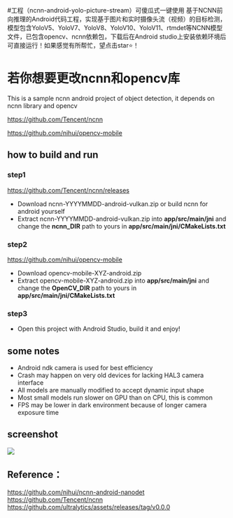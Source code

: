 #工程（ncnn-android-yolo-picture-stream）可傻瓜式一键使用
基于NCNN前向推理的Android代码工程，实现基于图片和实时摄像头流（视频）的目标检测，模型包含YoloV5、YoloV7、YoloV8、YoloV10、YoloV11、rtmdet等NCNN模型文件，已包含opencv、ncnn依赖包，下载后在Android studio上安装依赖环境后可直接运行！如果感觉有所帮忙，望点击star⭐！

# 若你想要更改ncnn和opencv库

This is a sample ncnn android project of object detection, it depends on ncnn library and opencv

https://github.com/Tencent/ncnn

https://github.com/nihui/opencv-mobile


## how to build and run
### step1
https://github.com/Tencent/ncnn/releases

* Download ncnn-YYYYMMDD-android-vulkan.zip or build ncnn for android yourself
* Extract ncnn-YYYYMMDD-android-vulkan.zip into **app/src/main/jni** and change the **ncnn_DIR** path to yours in **app/src/main/jni/CMakeLists.txt**

### step2
https://github.com/nihui/opencv-mobile

* Download opencv-mobile-XYZ-android.zip
* Extract opencv-mobile-XYZ-android.zip into **app/src/main/jni** and change the **OpenCV_DIR** path to yours in **app/src/main/jni/CMakeLists.txt**

### step3
* Open this project with Android Studio, build it and enjoy!

## some notes
* Android ndk camera is used for best efficiency
* Crash may happen on very old devices for lacking HAL3 camera interface
* All models are manually modified to accept dynamic input shape
* Most small models run slower on GPU than on CPU, this is common
* FPS may be lower in dark environment because of longer camera exposure time

## screenshot
![](screenshot.png)

## Reference：  
https://github.com/nihui/ncnn-android-nanodet  
https://github.com/Tencent/ncnn  
https://github.com/ultralytics/assets/releases/tag/v0.0.0
